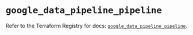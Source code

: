 # `google_data_pipeline_pipeline`

Refer to the Terraform Registry for docs: [`google_data_pipeline_pipeline`](https://registry.terraform.io/providers/hashicorp/google/5.45.2/docs/resources/data_pipeline_pipeline).
